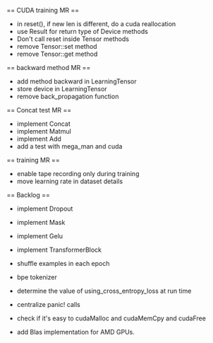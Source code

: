 == CUDA training MR ==

- in reset(), if new len is different, do a cuda reallocation
- use Result for return type of Device methods
- Don't call reset inside Tensor methods
- remove Tensor::set method
- remove Tensor::get method

== backward method MR ==

- add method backward in LearningTensor
- store device in LearningTensor
- remove back_propagation function

== Concat test MR ==

- implement Concat
- implement Matmul
- implement Add
- add a test with mega_man and cuda

== training MR ==
- enable tape recording only during training
- move learning rate in dataset details

== Backlog ==
- implement Dropout
- implement Mask
- implement Gelu
- implement TransformerBlock

- shuffle examples in each epoch
- bpe tokenizer

- determine the value of using_cross_entropy_loss at run time
- centralize panic! calls
- check if it's easy to cudaMalloc and cudaMemCpy and cudaFree
- add Blas implementation for AMD GPUs.